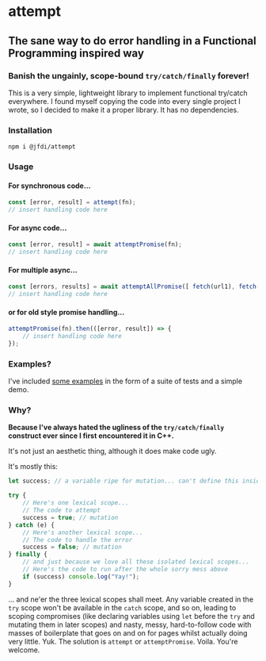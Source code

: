 # attempt

## The sane way to do error handling in a Functional Programming inspired way

### Banish the ungainly, scope-bound `try/catch/finally` forever!

This is a very simple, lightweight library to implement functional try/catch everywhere. I found myself copying the code into every single project I wrote, so I decided to make it a proper library. It has no dependencies.

### Installation

`npm i @jfdi/attempt`

### Usage

#### For synchronous code...

```javascript
const [error, result] = attempt(fn);
// insert handling code here
```

#### For async code...

```javascript
const [error, result] = await attemptPromise(fn);
// insert handling code here
```

#### For multiple async...
```javascript
const [errors, results] = await attemptAllPromise([ fetch(url1), fetch(url2)]);
// insert handling code here
```

#### or for old style promise handling...

```javascript
attemptPromise(fn).then(([error, result]) => {
    // insert handling code here
});
```

### Examples?

I've included [some examples](https://github.com/JFDI-Consulting/attempt/blob/master/example/index.js) in the form of a suite of tests and a simple demo.

### Why?

**Because I've always hated the ugliness of the `try/catch/finally` construct ever since I first encountered it in C++.**

It's not just an aesthetic thing, although it does make code ugly.

It's mostly this:

```javascript
let success; // a variable ripe for mutation... can't define this inside any scope below or it'll be unavailable in the others

try {
    // Here's one lexical scope...
    // The code to attempt
    success = true; // mutation
} catch (e) {
    // Here's another lexical scope...
    // The code to handle the error
    success = false; // mutation
} finally {
    // and just because we love all these isolated lexical scopes...
    // Here's the code to run after the whole sorry mess above
    if (success) console.log("Yay!");
}
```

... and ne'er the three lexical scopes shall meet. Any variable created in the `try` scope won't be available in the `catch` scope, and so on, leading to scoping compromises (like declaring variables using `let` before the `try` and mutating them in later scopes) and nasty, messy, hard-to-follow code with masses of boilerplate that goes on and on for pages whilst actually doing very little. Yuk. The solution is `attempt` or `attemptPromise`. Voila. You're welcome.
